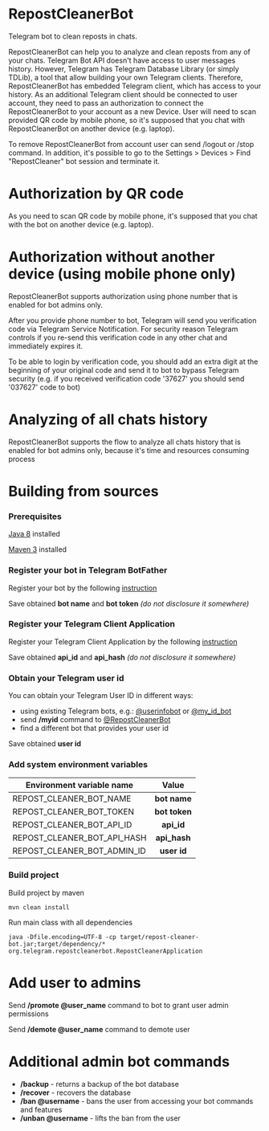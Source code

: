 # RepostCleanerBot
Telegram bot to clean reposts in chats.

RepostCleanerBot can help you to analyze and clean reposts from any of your chats.
Telegram Bot API doesn't have access to user messages history. However, Telegram has Telegram Database Library (or simply TDLib), a tool that allow building your own Telegram clients.
Therefore, RepostCleanerBot has embedded Telegram client, which has access to your history.
As an additional Telegram client should be connected to user account, they need to pass an authorization to connect the RepostCleanerBot to your account as a new Device.
User will need to scan provided QR code by mobile phone, so it's supposed that you chat with RepostCleanerBot on another device (e.g. laptop).

To remove RepostCleanerBot from account user can send /logout or /stop command. In addition, it's possible to go to the Settings > Devices > Find "RepostCleaner" bot session and terminate it.

# Authorization by QR code
As you need to scan QR code by mobile phone, it's supposed that you chat with the bot on another device (e.g. laptop).

# Authorization without another device (using mobile phone only)
RepostCleanerBot supports authorization using phone number that is enabled for bot admins only.

After you provide phone number to bot, Telegram will send you verification code via Telegram Service Notification. For security reason Telegram controls if you re-send this verification code in any other chat and immediately expires it.

To be able to login by verification code, you should add an extra digit at the beginning of your original code and send it to bot to bypass Telegram security (e.g. if you received verification code '37627' you should send '037627' code to bot)

# Analyzing of all chats history
RepostCleanerBot supports the flow to analyze all chats history that is enabled for bot admins only, because it's time and resources consuming process


# Building from sources
### Prerequisites
[Java 8](https://www.oracle.com/java/technologies/javase/javase8-archive-downloads.html) installed

[Maven 3](https://maven.apache.org/download.cgi) installed

### Register your bot in Telegram BotFather
Register your bot by the following [instruction](https://core.telegram.org/bots#6-botfather)

Save obtained **bot name** and **bot token** *(do not disclosure it somewhere)*

### Register your Telegram Client Application
Register your Telegram Client Application by the following [instruction](https://core.telegram.org/api/obtaining_api_id)

Save obtained **api_id** and **api_hash** *(do not disclosure it somewhere)*

### Obtain your Telegram user id
You can obtain your Telegram User ID in different ways:

- using existing Telegram bots, e.g.: [@userinfobot](https://t.me/userinfobot) or [@my_id_bot](https://t.me/my_id_bot)
- send **/myid** command to [@RepostCleanerBot](https://t.me/RepostCleanerBot)
- find a different bot that provides your user id

Save obtained **user id**

### Add system environment variables
| Environment variable name   | Value         |
| --------------------------- |:-------------:|
| REPOST_CLEANER_BOT_NAME     | **bot name**  |
| REPOST_CLEANER_BOT_TOKEN    | **bot token** |
| REPOST_CLEANER_BOT_API_ID   | **api_id**    |
| REPOST_CLEANER_BOT_API_HASH | **api_hash**  |
| REPOST_CLEANER_BOT_ADMIN_ID | **user id**   |


### Build project
Build project by maven
```
mvn clean install
```
Run main class with all dependencies 
```
java -Dfile.encoding=UTF-8 -cp target/repost-cleaner-bot.jar;target/dependency/* org.telegram.repostcleanerbot.RepostCleanerApplication
```

# Add user to admins
Send **/promote @user_name** command to bot to grant user admin permissions

Send **/demote @user_name** command to demote user

# Additional admin bot commands
- **/backup** - returns a backup of the bot database
- **/recover** - recovers the database
- **/ban @username** - bans the user from accessing your bot commands and features
- **/unban @username** - lifts the ban from the user

